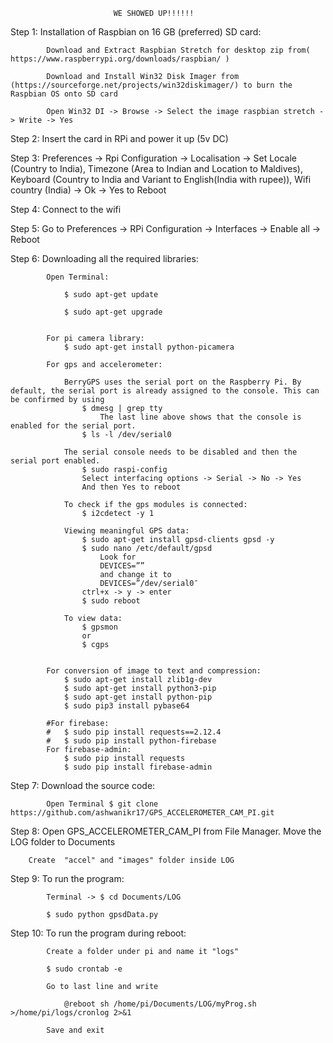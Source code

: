 						   WE SHOWED UP!!!!!!
									
Step 1: Installation of Raspbian on 16 GB (preferred) SD card:

			Download and Extract Raspbian Stretch for desktop zip from( https://www.raspberrypi.org/downloads/raspbian/ )
			
			Download and Install Win32 Disk Imager from (https://sourceforge.net/projects/win32diskimager/) to burn the Raspbian OS onto SD card
			
			Open Win32 DI -> Browse -> Select the image raspbian stretch -> Write -> Yes
			

Step 2: Insert the card in RPi and power it up (5v DC)


Step 3: Preferences -> Rpi Configuration -> Localisation -> Set Locale (Country to India), Timezone (Area to Indian and Location to Maldives), Keyboard (Country to India and Variant to English(India with rupee)), Wifi country (India) -> Ok -> Yes to Reboot


Step 4: Connect to the wifi


Step 5: Go to Preferences -> RPi Configuration -> Interfaces -> Enable all -> Reboot


Step 6: Downloading all the required libraries:

			Open Terminal:
			
				$ sudo apt-get update
				
				$ sudo apt-get upgrade
				
				
			For pi camera library:
				$ sudo apt-get install python-picamera
				
			For gps and accelerometer:
			
				BerryGPS uses the serial port on the Raspberry Pi. By default, the serial port is already assigned to the console. This can be confirmed by using
					$ dmesg | grep tty
						The last line above shows that the console is enabled for the serial port.
					$ ls -l /dev/serial0
					
				The serial console needs to be disabled and then the serial port enabled.		
					$ sudo raspi-config
					Select interfacing options -> Serial -> No -> Yes
					And then Yes to reboot
						
				To check if the gps modules is connected:
					$ i2cdetect -y 1
				
				Viewing meaningful GPS data:
					$ sudo apt-get install gpsd-clients gpsd -y
					$ sudo nano /etc/default/gpsd
						Look for
						DEVICES=””
						and change it to
						DEVICES=”/dev/serial0″
					ctrl+x -> y -> enter
					$ sudo reboot
					
				To view data:
					$ gpsmon
					or
					$ cgps
				
				
			For conversion of image to text and compression:
				$ sudo apt-get install zlib1g-dev
				$ sudo apt-get install python3-pip
				$ sudo apt-get install python-pip
				$ sudo pip3 install pybase64
			
			#For firebase:
			#	$ sudo pip install requests==2.12.4
			#	$ sudo pip install python-firebase
			For firebase-admin:
				$ sudo pip install requests
				$ sudo pip install firebase-admin
			

Step 7: Download the source code:

			Open Terminal $ git clone https://github.com/ashwanikr17/GPS_ACCELEROMETER_CAM_PI.git
			

Step 8: Open GPS_ACCELEROMETER_CAM_PI from File Manager. Move the LOG folder to Documents

		Create  "accel" and "images" folder inside LOG
		

Step 9: To run the program:

			Terminal -> $ cd Documents/LOG 
			
			$ sudo python gpsdData.py
			
			
Step 10: To run the program during reboot:

			Create a folder under pi and name it "logs"
			
			$ sudo crontab -e
			
			Go to last line and write
			
				@reboot sh /home/pi/Documents/LOG/myProg.sh >/home/pi/logs/cronlog 2>&1
				
			Save and exit			
